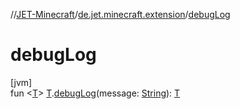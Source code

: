 //[JET-Minecraft](../../index.md)/[de.jet.minecraft.extension](index.md)/[debugLog](debug-log.md)

# debugLog

[jvm]\
fun &lt;[T](debug-log.md)&gt; [T](debug-log.md).[debugLog](debug-log.md)(message: [String](https://kotlinlang.org/api/latest/jvm/stdlib/kotlin/-string/index.html)): [T](debug-log.md)
